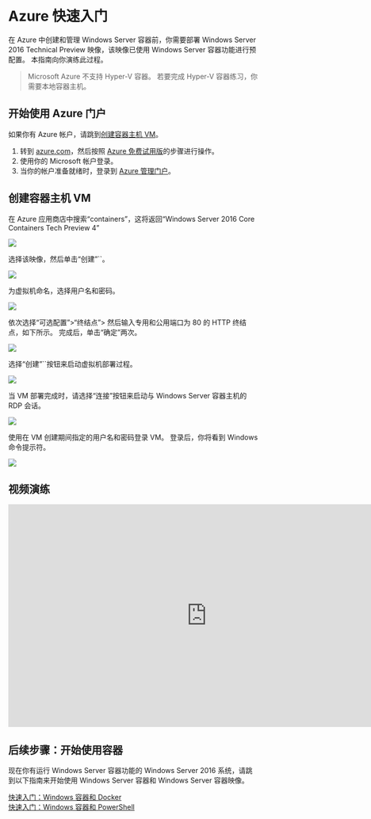 



# Azure 快速入门

在 Azure 中创建和管理 Windows Server 容器前，你需要部署 Windows Server 2016 Technical Preview 映像，该映像已使用 Windows Server 容器功能进行预配置。 本指南向你演练此过程。

> Microsoft Azure 不支持 Hyper-V 容器。 若要完成 Hyper-V 容器练习，你需要本地容器主机。

## 开始使用 Azure 门户

如果你有 Azure 帐户，请跳到[创建容器主机 VM](#CreateacontainerhostVM)。

1. 转到 [azure.com](https://azure.com)，然后按照 [Azure 免费试用版](https://azure.microsoft.com/en-us/pricing/free-trial/)的步骤进行操作。
2. 使用你的 Microsoft 帐户登录。
3. 当你的帐户准备就绪时，登录到 [Azure 管理门户](https://portal.azure.com)。

## 创建容器主机 VM

在 Azure 应用商店中搜索“containers”，这将返回“Windows Server 2016 Core Containers Tech Preview 4”

![](./media/newazure1.png)

选择该映像，然后单击“创建”``。

![](./media/tp41.png)

为虚拟机命名，选择用户名和密码。

![](media/newazure2.png)

依次选择“可选配置”>“终结点”> 然后输入专用和公用端口为 80 的 HTTP 终结点，如下所示。 完成后，单击“确定”两次。

![](./media/newazure3.png)

选择“创建”``按钮来启动虚拟机部署过程。

![](media/newazure2.png)

当 VM 部署完成时，请选择“连接”按钮来启动与 Windows Server 容器主机的 RDP 会话。

![](media/newazure6.png)

使用在 VM 创建期间指定的用户名和密码登录 VM。 登录后，你将看到 Windows 命令提示符。

![](media/newazure7.png)

## 视频演练

<iframe src="https://channel9.msdn.com/Blogs/containers/Quick-Start-Configure-Windows-Server-Containers-in-Microsoft-Azure/player#ccLang=zh-cn" width="800" height="450"  allowFullScreen="true" frameBorder="0" scrolling="no"></iframe>


## 后续步骤：开始使用容器

现在你有运行 Windows Server 容器功能的 Windows Server 2016 系统，请跳到以下指南来开始使用 Windows Server 容器和 Windows Server 容器映像。

[快速入门：Windows 容器和 Docker](./manage_docker.md)  
[快速入门：Windows 容器和 PowerShell](./manage_powershell.md)





<!--HONumber=Feb16_HO3-->


